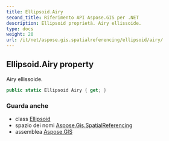 ```yaml
---
title: Ellipsoid.Airy
second_title: Riferimento API Aspose.GIS per .NET
description: Ellipsoid proprietà. Airy ellissoide.
type: docs
weight: 20
url: /it/net/aspose.gis.spatialreferencing/ellipsoid/airy/
---
```

## Ellipsoid.Airy property

Airy ellissoide.

```csharp
public static Ellipsoid Airy { get; }
```

### Guarda anche

* class [Ellipsoid](../)
* spazio dei nomi [Aspose.Gis.SpatialReferencing](../../ellipsoid/)
* assemblea [Aspose.GIS](../../../)


